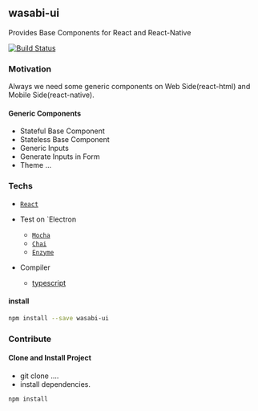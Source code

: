 ## wasabi-ui

Provides Base Components for React and React-Native

[![Build Status](https://travis-ci.org/wasabi-io/wasabi-ui.svg?branch=master)](https://travis-ci.org/wasabi-io/wasabi-ui)

### Motivation

Always we need some generic components on Web Side(react-html) and Mobile Side(react-native).

#### Generic Components
* Stateful Base Component
* Stateless Base Component
* Generic Inputs
* Generate Inputs in Form
* Theme
...

### Techs
* [`React`](https://facebook.github.io/react/)
* Test on `Electron
    - [`Mocha`](https://mochajs.org/)
    - [`Chai`](http://chaijs.com/)
    - [`Enzyme`](http://airbnb.io/enzyme/)
     
* Compiler
    - [typescript](https://www.typescriptlang.org/)

#### install
```bash
npm install --save wasabi-ui
```

### Contribute

#### Clone and Install Project

* git clone ....
*  install dependencies.
```bash
npm install
```
